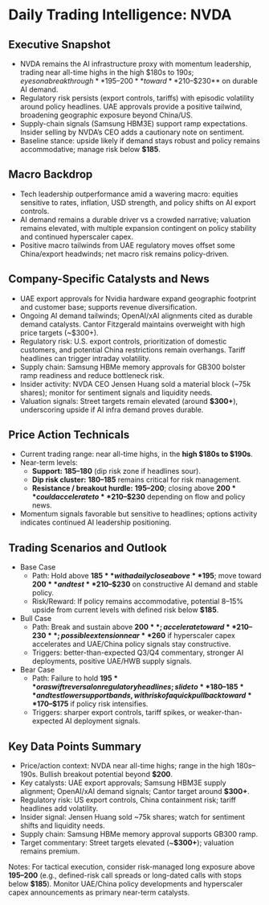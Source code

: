 # Daily Trading Intelligence: NVDA

## Executive Snapshot
- NVDA remains the AI infrastructure proxy with momentum leadership, trading near all-time highs in the high $180s to $190s; eyes on a break through **$195–$200** toward **$210–$230** on durable AI demand.  
- Regulatory risk persists (export controls, tariffs) with episodic volatility around policy headlines. UAE approvals provide a positive tailwind, broadening geographic exposure beyond China/US.  
- Supply-chain signals (Samsung HBM3E) support ramp expectations. Insider selling by NVDA’s CEO adds a cautionary note on sentiment.  
- Baseline stance: upside likely if demand stays robust and policy remains accommodative; manage risk below **$185**.

## Macro Backdrop
- Tech leadership outperformance amid a wavering macro: equities sensitive to rates, inflation, USD strength, and policy shifts on AI export controls.  
- AI demand remains a durable driver vs a crowded narrative; valuation remains elevated, with multiple expansion contingent on policy stability and continued hyperscaler capex.  
- Positive macro tailwinds from UAE regulatory moves offset some China/export headwinds; net macro risk remains policy-driven.

## Company-Specific Catalysts and News
- UAE export approvals for Nvidia hardware expand geographic footprint and customer base; supports revenue diversification.  
- Ongoing AI demand tailwinds; OpenAI/xAI alignments cited as durable demand catalysts. Cantor Fitzgerald maintains overweight with high price targets (~$300+).  
- Regulatory risk: U.S. export controls, prioritization of domestic customers, and potential China restrictions remain overhangs. Tariff headlines can trigger intraday volatility.  
- Supply chain: Samsung HBMe memory approvals for GB300 bolster ramp readiness and reduce bottleneck risk.  
- Insider activity: NVDA CEO Jensen Huang sold a material block (~75k shares); monitor for sentiment signals and liquidity needs.  
- Valuation signals: Street targets remain elevated (around **$300+**), underscoring upside if AI infra demand proves durable.

## Price Action Technicals
- Current trading range: near all-time highs, in the **high $180s to $190s**.  
- Near-term levels:
  - **Support:** **$185–$180** (dip risk zone if headlines sour).  
  - **Dip risk cluster:** **$180–$185** remains critical for risk management.  
  - **Resistance / breakout hurdle:** **$195–$200**; closing above **$200** could accelerate to **$210–$230** depending on flow and policy news.  
- Momentum signals favorable but sensitive to headlines; options activity indicates continued AI leadership positioning.

## Trading Scenarios and Outlook
- Base Case
  - Path: Hold above **$185** with a daily close above **$195**; move toward **$200** and test **$210–$230** on constructive AI demand and stable policy.
  - Risk/Reward: If policy remains accommodative, potential 8–15% upside from current levels with defined risk below **$185**.
- Bull Case
  - Path: Break and sustain above **$200**; accelerate toward **$210–$230**; possible extension near **$260** if hyperscaler capex accelerates and UAE/China policy signals stay constructive.
  - Triggers: better-than-expected Q3/Q4 commentary, stronger AI deployments, positive UAE/HWB supply signals.
- Bear Case
  - Path: Failure to hold **$195** or a swift reversal on regulatory headlines; slide to **$180–$185** and test lower support bands, with risk of a quick pullback toward **$170–$175** if policy risk intensifies.
  - Triggers: sharper export controls, tariff spikes, or weaker-than-expected AI deployment signals.

## Key Data Points Summary
- Price/action context: NVDA near all-time highs; range in the high $180s–$190s. Bullish breakout potential beyond **$200**.
- Key catalysts: UAE export approvals; Samsung HBM3E supply alignment; OpenAI/xAI demand signals; Cantor target around **$300+**.
- Regulatory risk: US export controls, China containment risk; tariff headlines add volatility.
- Insider signal: Jensen Huang sold ~75k shares; watch for sentiment shifts and liquidity needs.
- Supply chain: Samsung HBMe memory approval supports GB300 ramp.
- Target commentary: Street targets elevated (~**$300+**); valuation remains premium.

Notes: For tactical execution, consider risk-managed long exposure above **$195–$200** (e.g., defined-risk call spreads or long-dated calls with stops below **$185**). Monitor UAE/China policy developments and hyperscaler capex announcements as primary near-term catalysts.